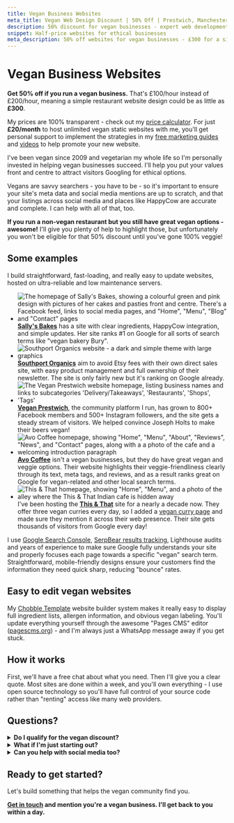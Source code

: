 ```yaml
---
title: Vegan Business Websites
meta_title: Vegan Web Design Discount | 50% Off | Prestwich, Manchester | Chobble
description: 50% discount for vegan businesses - expert web development from a lifelong veggie and supporter of animal rights
snippet: Half-price websites for ethical businesses
meta_description: 50% off websites for vegan businesses - £300 for a simple site - lifelong veggie helping ethical businesses thrive - Manchester web developer
---
```


# Vegan Business Websites

**Get 50% off if you run a vegan business.** That's £100/hour instead of £200/hour, meaning a simple restaurant website design could be as little as **£300**.

My prices are 100% transparent - check out my [price calculator](/price-calculator/). For just **£20/month** to host unlimited vegan static websites with me, you'll get personal support to implement the strategies in my [free marketing guides](/guides/) and [videos](/videos/) to help promote your new website.

I've been vegan since 2009 and vegetarian my whole life so I'm personally invested in helping vegan businesses succeed. I'll help you put your values front and centre to attract visitors Googling for ethical options.

Vegans are savvy searchers - you have to be - so it's important to ensure your site's meta data and social media mentions are up to scratch, and that your listings across social media and places like HappyCow are accurate and complete. I can help with all of that, too.

**If you run a non-vegan restaurant but you still have great vegan options - awesome!** I'll give you plenty of help to highlight those, but unfortunately you won't be eligible for that 50% discount until you've gone 100% veggie!

## Some examples

I build straightforward, fast-loading, and really easy to update websites, hosted on ultra-reliable and low maintenance servers.

<div class="examples">

- ![The homepage of Sally's Bakes, showing a colourful green and pink design with pictures of her cakes and pasties front and centre. There's a Facebook feed, links to social media pages, and "Home", "Menu", "Blog" and "Contact" pages](/assets/examples/sallys-bakes.png) **[Sally's Bakes](/examples/sallys-bakes)** has a site with clear ingredients, HappyCow integration, and simple updates. Her site ranks #1 on Google for all sorts of search terms like "vegan bakery Bury".
- ![Southport Organics website - a dark and simple theme with large graphics](/assets/examples/southport-organics.png) **[Southport Organics](/examples/southport-organics)** aim to avoid Etsy fees with their own direct sales site, with easy product management and full ownership of their newsletter. The site is only fairly new but it's ranking on Google already.
- ![The Vegan Prestwich website homepage, listing business names and links to subcategories 'Delivery/Takeaways', 'Restaurants', 'Shops', 'Tags'](/assets/examples/vegan-prestwich.png) **[Vegan Prestwich](/examples/vegan-prestwich)**, the community platform I run, has grown to 800+ Facebook members and 500+ Instagram followers, and the site gets a steady stream of visitors. We helped convince Joseph Holts to make their beers vegan!
- ![Avo Coffee homepage, showing "Home", "Menu", "About", "Reviews", "News", and "Contact" pages, along with a a photo of the cafe and a welcoming introduction paragraph](/assets/examples/avo-coffee.png) **[Avo Coffee](/examples/avo-coffee/)** isn't a vegan businesses, but they do have great vegan and veggie options. Their website highlights their veggie-friendliness clearly through its text, meta tags, and reviews, and as a result ranks great on Google for vegan-related and other local search terms.
- ![This & That homepage, showing "Home", "Menu", and a photo of the alley where the This & That Indian cafe is hidden away](/assets/examples/this-and-that.png) I've been hosting the **[This & That](/examples/this-and-that/)** site for a nearly a decade now. They offer three vegan curries every day, so I added a [vegan curry page](https://thisandthatcafe.co.uk/vegan-curry/) and made sure they mention it across their web presence. Their site gets thousands of visitors from Google every day!

</div>

I use [Google Search Console](/guides/google-search-console/), [SerpBear results tracking](/videos/serpbear-results-tracking/), Lighthouse audits and years of experience to make sure Google fully understands your site and properly focuses each page towards a specific "vegan" search term. Straightforward, mobile-friendly designs ensure your customers find the information they need quick sharp, reducing "bounce" rates.

## Easy to edit vegan websites

My [Chobble Template](/services/chobble-template/) website builder system makes it really easy to display full ingredient lists, allergen information, and obvious vegan labeling. You'll update everything yourself through the awesome "Pages CMS" editor ([pagescms.org](https://pagescms.org)) - and I'm always just a WhatsApp message away if you get stuck.

## How it works

First, we'll have a free chat about what you need. Then I'll give you a clear quote. Most sites are done within a week, and you'll own everything - I use open source technology so you'll have full control of your source code rather than "renting" access like many web providers.

## Questions?

<details>
<summary><strong>Do I qualify for the vegan discount?</strong></summary>

If your business is primarily vegan or has a significant vegan focus, you qualify. This includes 100% vegan businesses, vegetarian businesses with strong vegan options, businesses transitioning to veganism, or vegan product lines within larger businesses. Not sure? Just ask!

</details>

<details>
<summary><strong>What if I'm just starting out?</strong></summary>

Perfect! Getting your website right from the start saves money long-term. I'll help you choose the right domain, set up professional email, and build something that grows with you.

</details>

<details>
<summary><strong>Can you help with social media too?</strong></summary>

My expertise is websites, but through Vegan Prestwich I've learned what works on social. I'll share what I know, and my wife (who runs our Instagram) might have tips too.

</details>

## Ready to get started?

Let's build something that helps the vegan community find you.

**[Get in touch](/contact/) and mention you're a vegan business. I'll get back to you within a day.**
